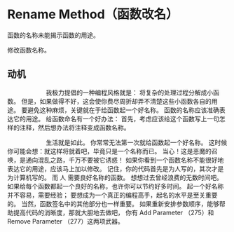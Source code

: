 # Rename Method（函数改名）
函数的名称未能揭示函数的⽤途。 

修改函数名称。

## 动机

&emsp;&emsp;&emsp;&emsp;&emsp;&emsp;
我极⼒提倡的⼀种编程⻛格就是：
将复杂的处理过程分解成⼩函数。
但是，如果做得不好，这会使你费尽周折却弄不清楚这些⼩函数各⾃的⽤途。
要避免这种麻烦，关键就在于给函数起⼀个好名称。
函数的名称应该准确表达它的⽤途。
给函数命名有⼀个好办法：
⾸先，考虑应该给这个函数写上⼀句怎样的注释，然后想办法将注释变成函数名称。  

&emsp;&emsp;&emsp;&emsp;&emsp;&emsp;
⽣活就是如此。
你常常⽆法第⼀次就给函数起⼀个好名称。
这时候你可能会想：就这样将就着吧，毕竟只是⼀个名称⽽已。
当⼼！这是恶魔的召唤，是通向混乱之路，千万不要被它诱惑！
如果你看到⼀个函数名称不能很好地表达它的⽤途，应该⻢上加以修改。
记住，你的代码⾸先是为⼈写的，其次才是为计算机写的。 ⽽ ⼈ 需要良好名称的函数。
想想过去曾经浪费的⽆数时间吧。
如果给每个函数都起⼀个良好的名称，也许你可以节约好多时间。
起⼀个好名称并不容易，需要经验；
要想成为⼀个真正的编程⾼⼿，起名的⽔平是⾄关重要的。
当然，函数签名中的其他部分也⼀样重要。
如果重新安排参数顺序，能够帮助提⾼代码的消晰度，那就⼤胆地去做吧，
你有 Add Parameter （275）和 Remove Parameter （277）这两项武器。

